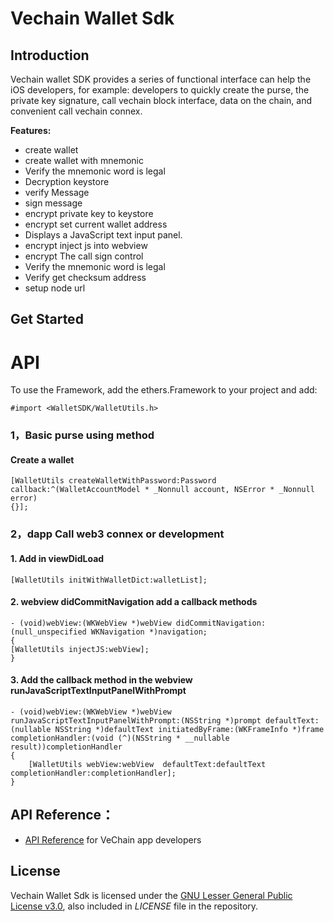 


# Vechain Wallet Sdk 


## Introduction

Vechain wallet SDK provides a series of functional interface can help the iOS developers, for example: developers to quickly create the purse, the private key signature, call vechain block interface, data on the chain, and convenient call vechain connex.

**Features:**

- create wallet
- create wallet with mnemonic
- Verify the mnemonic word is legal
- Decryption keystore
- verify Message
- sign message
- encrypt private key to keystore
- encrypt set current wallet address
- Displays a JavaScript text input panel.
- encrypt inject js into webview
- encrypt The call sign control
- Verify the mnemonic word is legal
- Verify get checksum address
- setup node url

## Get Started 

API
===

To use the Framework, add the ethers.Framework to your project and add:

```obj-c
#import <WalletSDK/WalletUtils.h>
```

###  1，Basic purse using method    

#### Create a wallet

```obj0c
[WalletUtils createWalletWithPassword:Password
callback:^(WalletAccountModel * _Nonnull account, NSError * _Nonnull error)
{}];
```
### 2，dapp Call web3 connex or development

#### 1. Add in viewDidLoad
```
[WalletUtils initWithWalletDict:walletList];
````

####  2. webview didCommitNavigation add a callback methods
```
- (void)webView:(WKWebView *)webView didCommitNavigation:(null_unspecified WKNavigation *)navigation;
{
[WalletUtils injectJS:webView];
}
```

#### 3. Add the callback method in the webview runJavaScriptTextInputPanelWithPrompt
```
- (void)webView:(WKWebView *)webView runJavaScriptTextInputPanelWithPrompt:(NSString *)prompt defaultText:(nullable NSString *)defaultText initiatedByFrame:(WKFrameInfo *)frame completionHandler:(void (^)(NSString * __nullable result))completionHandler
{
    [WalletUtils webView:webView  defaultText:defaultText completionHandler:completionHandler];
}
```





## API Reference：

+ [API Reference](https://vit.digonchain.com/vechain-mobile-apps/ios-wallet-sdk/blob/master/API%20Reference%20.md) for VeChain app developers

## License

Vechain Wallet Sdk is licensed under the
[GNU Lesser General Public License v3.0](https://www.gnu.org/licenses/lgpl-3.0.html), also included
in *LICENSE* file in the repository.

